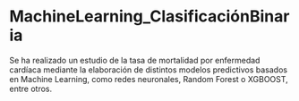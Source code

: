 # MachineLearning_ClasificaciónBinaria
Se ha realizado un estudio de la tasa de mortalidad por enfermedad cardíaca mediante la elaboración de distintos modelos predictivos basados en Machine Learning, como redes neuronales, Random Forest o XGBOOST, entre otros.
